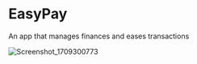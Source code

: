 
# EasyPay

An app that manages finances and eases transactions 


![Screenshot_1709300773](https://github.com/teederx/easy_pay/assets/104513255/cb8fa0ec-6a4c-4585-adfe-d2dc989b5dea)

